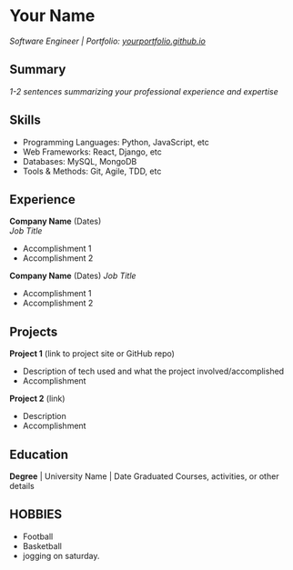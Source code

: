 # Your Name
_Software Engineer | Portfolio: [yourportfolio.github.io](https://yourportfolio.github.io)_

## Summary
_1-2 sentences summarizing your professional experience and expertise_

## Skills
- Programming Languages: Python, JavaScript, etc 
- Web Frameworks: React, Django, etc
- Databases: MySQL, MongoDB
- Tools & Methods: Git, Agile, TDD, etc

## Experience
**Company Name** (Dates)   
_Job Title_
- Accomplishment 1
- Accomplishment 2  

**Company Name** (Dates)
_Job Title_
- Accomplishment 1
- Accomplishment 2

## Projects
**Project 1** (link to project site or GitHub repo) 
- Description of tech used and what the project involved/accomplished
- Accomplishment 

**Project 2** (link)
- Description 
- Accomplishment

## Education
**Degree** | University Name | Date Graduated
Courses, activities, or other details
## HOBBIES
- Football
- Basketball
- jogging on saturday.

